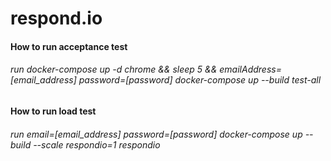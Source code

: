 # respond.io
#### How to run acceptance test
###### run docker-compose up -d chrome && sleep 5 && emailAddress=[email_address] password=[password] docker-compose up --build test-all

#### How to run load test
###### run email=[email_address] password=[password] docker-compose up --build --scale respondio=1 respondio
